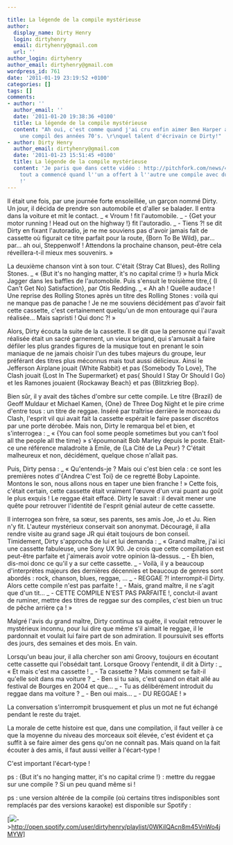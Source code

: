 ```yaml
---

title: La légende de la compile mystérieuse
author:
  display_name: Dirty Henry
  login: dirtyhenry
  email: dirtyhenry@gmail.com
  url: ''
author_login: dirtyhenry
author_email: dirtyhenry@gmail.com
wordpress_id: 761
date: '2011-01-19 23:19:52 +0100'
categories: []
tags: []
comments:
- author: ''
  author_email: ''
  date: '2011-01-20 19:38:36 +0100'
  title: La légende de la compile mystérieuse
  content: "Ah oui, c'est comme quand j'ai cru enfin aimer Ben Harper alors que c'était
    une compil des années 70's. \r\nquel talent d'écrivain ce Dirty!"
- author: Dirty Henry
  author_email: dirtyhenry@gmail.com
  date: '2011-01-23 15:51:45 +0100'
  title: La légende de la compile mystérieuse
  content: 'Je paris que dans cette vidéo : http://pitchfork.com/news/41296-watch-matt-kim-beat-the-crap-out-of-each-other-in-their-new-music-video-for-cameras/
    tout a commencé quand l''un a offert à l''autre une compile avec du reggae dessus
    !'
---
```

Il était une fois, par une journée forte ensoleillée, un garçon nommé Dirty. Un jour, il décida de prendre son automobile et d'aller se balader. Il entra dans la voiture et mit le contact.
_ « Vroum ! fit l'automobile.
_ - {Get your motor running ! Head out on the highway !} fit l'autoradio.
_ - Tiens ?! se dit Dirty en fixant l'autoradio, je ne me souviens pas d'avoir jamais fait de cassette où figurait ce titre parfait pour la route, {Born To Be Wild}, par... par... ah oui, Steppenwolf ! Attendons la prochaine chanson, peut-être cela réveillera-t-il mieux mes souvenirs. »

La deuxième chanson vint à son tour. C'était {Stray Cat Blues}, des Rolling Stones. 
_ « {But it's no hanging matter, it's no capital crime !} » hurla Mick Jagger dans les baffles de l'automobile. Puis s'ensuit le troisième titre,{ (I Can't Get No) Satisfaction}, par Otis Redding.
_ « Ah ah ! Quelle audace ! Une reprise des Rolling Stones après un titre des Rolling Stones : voilà qui ne manque pas de panache ! Je ne me souviens décidément pas d'avoir fait cette cassette, c'est certainement quelqu'un de mon entourage qui l'aura réalisée... Mais sapristi ! Qui donc ?! »

Alors, Dirty écouta la suite de la cassette. Il se dit que la personne qui l'avait réalisée était un sacré garnement, un vieux brigand, qui s'amusait à faire défiler les plus grandes figures de la musique tout en prenant le soin maniaque de ne jamais choisir l'un des tubes majeurs du groupe, leur préférant des titres plus méconnus mais tout aussi délicieux. Ainsi le Jefferson Airplane jouait {White Rabbit} et pas {Somebody To Love}, The Clash jouait {Lost In The Supermarket} et pas{ Should I Stay Or Should I Go} et les Ramones jouaient {Rockaway Beach} et pas {Blitzkrieg Bop}. 

Bien sûr, il y avait des tâches d'ombre sur cette compile. Le titre {Brazil} de Geoff Muldaur et Michael Kamen, {One} de Three Dog Night et le pire crime d'entre tous : un titre de reggae. Inséré par traîtrise derrière le morceau du Clash, l'esprit vil qui avait fait la cassette espérait le faire passer discrétos par une porte dérobée. Mais non, Dirty le remarqua bel et bien, et s'interrogea :
_ « {You can fool some people sometimes but you can't fool all the people all the time} » s'époumonait Bob Marley depuis le poste. Etait-ce une référence maladroite à Emile, de {La Cité de La Peur} ? C'était malheureux et non, décidément, quelque chose n'allait pas.

Puis, Dirty pensa : 
_ « Qu'entends-je ? Mais oui c'est bien cela : ce sont les premières notes d'{Andrea C'est Toi} de ce regretté Boby Lapointe. Montons le son, nous allons nous en taper une bien franche ! »
Cette fois, c'était certain, cette cassette était vraiment l'œuvre d'un vrai puant au goût le plus exquis ! Le reggae était effacé. Dirty le savait : il devait mener une quête pour retrouver l'identité de l'esprit génial auteur de cette cassette.

Il interrogea son frère, sa sœur, ses parents, ses amis Joe, Jo et Ju. Rien n'y fit. L'auteur mystérieux conservait son anonymat. Découragé, il alla rendre visite au grand sage JR qui était toujours de bon conseil. Timidement, Dirty s'approcha de lui et lui demanda :
_ « Grand maître, j'ai ici une cassette fabuleuse, une Sony UX 90. Je crois que cette compilation est peut-être parfaite et j'aimerais avoir votre opinion là-dessus.
_ - Eh bien, dis-moi donc ce qu'il y a sur cette cassette.
_ - Voilà, il y a beaucoup d'interprètes majeurs des dernières décennies et beaucoup de genres sont abordés : rock, chanson, blues, reggae, ...
_ - REGGAE ?! interrompit-il Dirty. Alors cette compile n'est pas parfaite !
_ - Mais, grand maître, il ne s'agit que d'un tit...
_ - CETTE COMPILE N'EST PAS PARFAITE !, conclut-il avant de ruminer, mettre des titres de reggae sur des compiles, c'est bien un truc de pêche arrière ça ! »

Malgré l'avis du grand maître, Dirty continua sa quête, il voulait retrouver le mystérieux inconnu, pour lui dire que même s'il aimait le reggae, il le pardonnait et voulait lui faire part de son admiration. Il poursuivit ses efforts des jours, des semaines et des mois. En vain.

Lorsqu'un beau jour, il alla chercher son ami Groovy, toujours en écoutant cette cassette qui l'obsédait tant. Lorsque Groovy l'entendit, il dit à Dirty :
_ « Et mais c'est ma cassette !
_ - Ta cassette ? Mais comment se fait-il qu'elle soit dans ma voiture ?
_ - Ben si tu sais, c'est quand on était allé au festival de Bourges en 2004 et que...
_ - Tu as délibérément introduit du reggae dans ma voiture ?
_ - Ben oui mais...
_ - DU REGGAE ! »

La conversation s'interrompit brusquement et plus un mot ne fut échangé pendant le reste du trajet.

La morale de cette histoire est que, dans une compilation, il faut veiller à ce que la moyenne du niveau des morceaux soit élevée, c'est évident et ça suffit à se faire aimer des gens qu'on ne connaît pas. Mais quand on la fait écouter à des amis, il faut aussi veiller à l'écart-type !

C'est important l'écart-type !

ps : {But it's no hanging matter, it's no capital crime !} : mettre du reggae sur une compile ? Si un peu quand même si !

ps : une version altérée de la compile (où certains titres indisponibles sont remplacés par des versions karaoke) est disponible sur Spotify :  

[<img src="/squelettes/images/spotify-button.png" />->http://open.spotify.com/user/dirtyhenry/playlist/0WKilQAcn8m45VnWo4jMYW]
